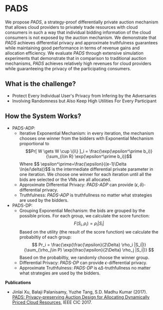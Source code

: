 # PADS

We propose *PADS*, a strategy-proof differentially private auction mechanism that allows cloud providers to privately trade resources with cloud consumers in such a way that individual bidding information of the cloud consumers is not exposed by the auction mechanism. 
We demonstrate that *PADS* achieves differential privacy and approximate truthfulness guarantees while maintaining good performance in terms of revenue gains and allocation efficiency.
We evaluate *PADS* through extensive simulation experiments that demonstrate that in comparison to traditional auction mechanisms, *PADS* achieves relatively high revenues for cloud providers while guaranteeing the privacy of the participating consumers.

## What is the challenge? 
 + Protect Every Individual User's Privacy from Infering by the Adversaries
 + Involving Randomness but Also Keep High Utilities For Every Participant

## How the System Works?
 + PADS-ADP:
   + Iterative Exponential Mechanism: in every iteration, the mechanism chooses one winner from the bidders with Exponential Mechanism proportional to 
   $$Pr[ W \gets W \cup \{i\} ]_i = \frac{\exp(\epsilon^\prime b_i)}{\sum_{i\in R} \exp(\epsilon^\prime b_i)}$$
     Where \$$ \epsilon^\prime=\frac{\epsilon}{(e-1)\Delta \ln(e/\delta)}$$ is the intermediate differential private parameter in one iteration. 
     We choose one winner for each iteration until all the bids are selected or the VMs are all allocated. 
   + Approximate Differential Privacy: *PADS-ADP* can provide $(\epsilon,\delta)$-differential privacy. 
   + Truthfulness: *PADS-ADP* is truthfullness no matter what strategies are used by the bidders.
 + PADS-DP:
   + Grouping Exponential Mechanism: the bids are grouped by the possible prices. For each group, we calculate the score function: 
   $$F(S_i, \rho_i) = \rho_i |S_i|$$
     Based on the utility (the result of the score function) we calculate the probabiltiy of each group:
   $$ Pr_i = \frac{\exp(\frac{\epsilon}{2\Delta} \rho_i |S_i|)}{\sum_{\rho_j\in P} \exp(\frac{\epsilon}{2\Delta} \rho_j |S_i|)} $$
     Based on the probabiltiy, we randomly choose the winner group. 
   + Differential Privacy: *PADS-DP* can provide $\epsilon$-differential privacy. 
   + Approximate Truthfulness: *PADS-DP* is $\epsilon\Delta$-truthfullness no matter what strategies are used by the bidders.

**Publications**

 + Jinlai Xu, Balaji Palanisamy, Yuzhe Tang, S.D. Madhu Kumar (2017). [PADS: Privacy-preserving Auction Design for Allocating Dynamically Priced Cloud Resources](https://www.researchgate.net/publication/319910839_PADS_Privacy-preserving_Auction_Design_for_Allocating_Dynamically_Priced_Cloud_Resources), IEEE CIC 2017.